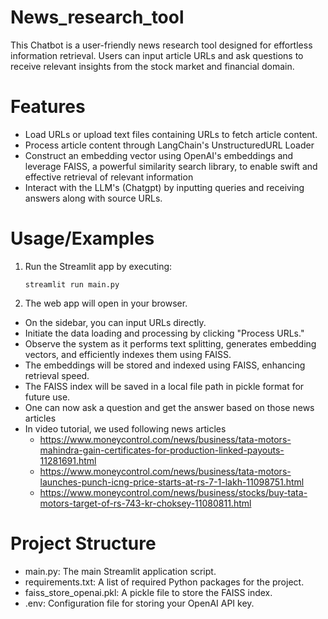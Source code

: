 # News_research_tool
This Chatbot is a user-friendly news research tool designed for effortless information retrieval. Users can input article URLs and ask questions to receive relevant insights from the stock market and financial domain.
# Features
* Load URLs or upload text files containing URLs to fetch article content.
* Process article content through LangChain's UnstructuredURL Loader
* Construct an embedding vector using OpenAI's embeddings and leverage FAISS, a powerful similarity search library, to enable swift and effective retrieval of relevant information
* Interact with the LLM's (Chatgpt) by inputting queries and receiving answers along with source URLs.
# Usage/Examples
1. Run the Streamlit app by executing:
   ```
   streamlit run main.py
   ```
2. The web app will open in your browser.
  * On the sidebar, you can input URLs directly.
  * Initiate the data loading and processing by clicking "Process URLs."
  * Observe the system as it performs text splitting, generates embedding vectors, and efficiently indexes them using FAISS.
  * The embeddings will be stored and indexed using FAISS, enhancing retrieval speed.
  * The FAISS index will be saved in a local file path in pickle format for future use.
  * One can now ask a question and get the answer based on those news articles
  * In video tutorial, we used following news articles
    * https://www.moneycontrol.com/news/business/tata-motors-mahindra-gain-certificates-for-production-linked-payouts-11281691.html
    * https://www.moneycontrol.com/news/business/tata-motors-launches-punch-icng-price-starts-at-rs-7-1-lakh-11098751.html
    * https://www.moneycontrol.com/news/business/stocks/buy-tata-motors-target-of-rs-743-kr-choksey-11080811.html
  # Project Structure
  * main.py: The main Streamlit application script.
  * requirements.txt: A list of required Python packages for the project.
  * faiss_store_openai.pkl: A pickle file to store the FAISS index.
  * .env: Configuration file for storing your OpenAI API key.

